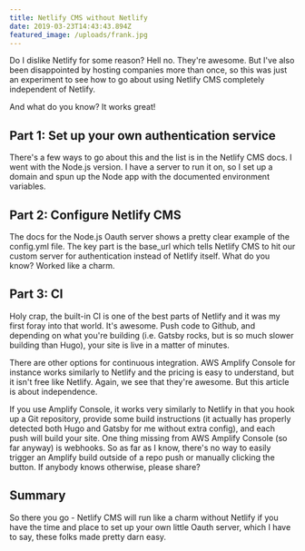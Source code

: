 ```yaml
---
title: Netlify CMS without Netlify
date: 2019-03-23T14:43:43.894Z
featured_image: /uploads/frank.jpg
---
```

Do I dislike Netlify for some reason? Hell no. They're awesome. But I've also been disappointed by hosting companies more than once, so this was just an experiment to see how to go about using Netlify CMS completely independent of Netlify.

And what do you know? It works great!

## Part 1: Set up your own authentication service

There's a few ways to go about this and the list is in the Netlify CMS docs. I went with the Node.js version. I have a server to run it on, so I set up a domain and spun up the Node app with the documented environment variables.

## Part 2: Configure Netlify CMS

The docs for the Node.js Oauth server shows a pretty clear example of the config.yml file. The key part is the base_url which tells Netlify CMS to hit our custom server for authentication instead of Netlify itself. What do you know? Worked like a charm.

## Part 3: CI

Holy crap, the built-in CI is one of the best parts of Netlify and it was my first foray into that world. It's awesome. Push code to Github, and depending on what you're building (i.e. Gatsby rocks, but is so much slower building than Hugo), your site is live in a matter of minutes.

There are other options for continuous integration. AWS Amplify Console for instance works similarly to Netlify and the pricing is easy to understand, but it isn't free like Netlify. Again, we see that they're awesome. But this article is about independence.

If you use Amplify Console, it works very similarly to Netlify in that you hook up a Git repository, provide some build instructions (it actually has properly detected both Hugo and Gatsby for me without extra config), and each push will build your site. One thing missing from AWS Amplify Console (so far anyway) is webhooks. So as far as I know, there's no way to easily trigger an Amplify build outside of a repo push or manually clicking the button. If anybody knows otherwise, please share?

## Summary

So there you go - Netlify CMS will run like a charm without Netlify if you have the time and place to set up your own little Oauth server, which I have to say, these folks made pretty darn easy.
